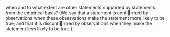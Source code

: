 when and to what extent are other statements supported by statements from the empirical basis? (We say that a statement is confirmed by observations when these observations make the statement more likely to be true; and that it is disconfirmed by observations when they make the statement less likely to be true.)